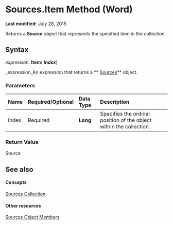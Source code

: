 
# Sources.Item Method (Word)

 **Last modified:** July 28, 2015

Returns a  **Source** object that represents the specified item in the collection.

## Syntax

 _expression_. **Item**( **_Index_**)

 _expression_An expression that returns a  ** [Sources](92a74894-1c69-0ff1-749d-baa49b45a174.md)** object.


### Parameters



|**Name**|**Required/Optional**|**Data Type**|**Description**|
|:-----|:-----|:-----|:-----|
|Index|Required| **Long**|Specifies the ordinal position of the object within the collection.|

### Return Value

Source


## See also


#### Concepts


 [Sources Collection](92a74894-1c69-0ff1-749d-baa49b45a174.md)
#### Other resources


 [Sources Object Members](c5ac8613-078d-0ea2-5350-8e4e4bc61db1.md)
